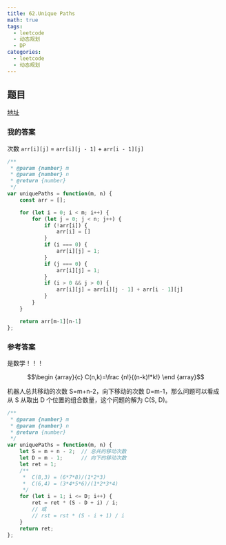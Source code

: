 ```yaml
---
title: 62.Unique Paths
math: true
tags:
  - leetcode
  - 动态规划
  - DP
categories:
  - leetcode
  - 动态规划
---
```


## 题目

[地址](https://leetcode.com/problems/unique-paths/description/)

### 我的答案

次数 `arr[i][j]` = `arr[i][j - 1]` + `arr[i - 1][j]`

```js
/**
 * @param {number} m
 * @param {number} n
 * @return {number}
 */
var uniquePaths = function(m, n) {
    const arr = [];

    for (let i = 0; i < m; i++) {
        for (let j = 0; j < n; j++) {
            if (!arr[i]) {
                arr[i] = []
            }
            if (i === 0) {
                arr[i][j] = 1;
            }
            if (j === 0) {
                arr[i][j] = 1;
            }
            if (i > 0 && j > 0) {
                arr[i][j] = arr[i][j - 1] + arr[i - 1][j]
            }
        }
    }

    return arr[m-1][n-1]
};

```

### 参考答案

是数学！！！

$$\begin {array}{c}
C(n,k)=\frac {n!}{(n-k)!*k!}
\end {array}$$

机器人总共移动的次数 S=m+n-2，向下移动的次数 D=m-1，那么问题可以看成从 S 从取出 D 个位置的组合数量，这个问题的解为 C(S, D)。

```js
/**
 * @param {number} m
 * @param {number} n
 * @return {number}
 */
var uniquePaths = function(m, n) {
    let S = m + n - 2;  // 总共的移动次数
    let D = m - 1;      // 向下的移动次数
    let ret = 1;
    /**
     *  C(8,3) = (6*7*8)/(1*2*3)
     *  C(6,4) = (3*4*5*6)/(1*2*3*4)
     */
    for (let i = 1; i <= D; i++) {
        ret = ret * (S - D + i) / i;
        // 或
        // rst = rst * (S - i + 1) / i
    }
    return ret;
};
```